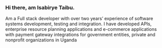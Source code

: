 ### Hi there, am Isabirye Taibu. 
Am a Full stack developer with over two years’ experience of software systems development, testing and integration.
I have developed APIs, enterprise resource planning applications and e-commerce applications with payment
gateway integrations for government entities, private and nonprofit organizations in Uganda

<!--
**taibu/taibu** is a ✨ _special_ ✨ repository because its `README.md` (this file) appears on your GitHub profile.

Here are some ideas to get you started:

- 🔭 I’m currently working on ...
- 🌱 I’m currently learning ...
- 👯 I’m looking to collaborate on ...
- 🤔 I’m looking for help with ...
- 💬 Ask me about ...
- 📫 How to reach me: ...
- 😄 Pronouns: ...
- ⚡ Fun fact: ...
-->
